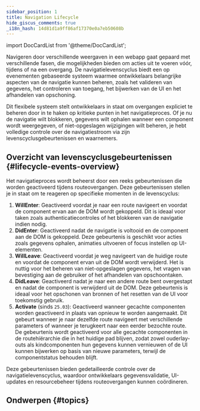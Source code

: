 ```yaml
---
sidebar_position: 1
title: Navigation Lifecycle
hide_giscus_comments: true
_i18n_hash: 14d81d1a9ff86af17370e0a7eb50608b
---
```

import DocCardList from '@theme/DocCardList';

Navigeren door verschillende weergaven in een webapp gaat gepaard met verschillende fasen, die mogelijkheden bieden om acties uit te voeren vóór, tijdens of na een overgang. De navigatielevenscyclus biedt een op evenementen gebaseerde systeem waarmee ontwikkelaars belangrijke aspecten van de navigatie kunnen beheren, zoals het valideren van gegevens, het controleren van toegang, het bijwerken van de UI en het afhandelen van opschoning.

Dit flexibele systeem stelt ontwikkelaars in staat om overgangen expliciet te beheren door in te haken op kritieke punten in het navigatieproces. Of je nu de navigatie wilt blokkeren, gegevens wilt ophalen wanneer een component wordt weergegeven, of niet-opgeslagen wijzigingen wilt beheren, je hebt volledige controle over de navigatiestroom via zijn levenscyclusgebeurtenissen en waarnemers.

## Overzicht van levenscyclusgebeurtenissen {#lifecycle-events-overview}

Het navigatieproces wordt beheerst door een reeks gebeurtenissen die worden geactiveerd tijdens routeovergangen. Deze gebeurtenissen stellen je in staat om te reageren op specifieke momenten in de levenscyclus:

1. **WillEnter**: Geactiveerd voordat je naar een route navigeert en voordat de component ervan aan de DOM wordt gekoppeld. Dit is ideaal voor taken zoals authenticatiecontroles of het blokkeren van de navigatie indien nodig.
2. **DidEnter**: Geactiveerd nadat de navigatie is voltooid en de component aan de DOM is gekoppeld. Deze gebeurtenis is geschikt voor acties zoals gegevens ophalen, animaties uitvoeren of focus instellen op UI-elementen.
3. **WillLeave**: Geactiveerd voordat je weg navigeert van de huidige route en voordat de component ervan uit de DOM wordt verwijderd. Het is nuttig voor het beheren van niet-opgeslagen gegevens, het vragen van bevestiging aan de gebruiker of het afhandelen van opschoontaken.
4. **DidLeave**: Geactiveerd nadat je naar een andere route bent overgestapt en nadat de component is verwijderd uit de DOM. Deze gebeurtenis is ideaal voor het opschonen van bronnen of het resetten van de UI voor toekomstig gebruik.
5. **Activate** (sinds `25.03`): Geactiveerd wanneer gecachte componenten worden geactiveerd in plaats van opnieuw te worden aangemaakt. Dit gebeurt wanneer je naar dezelfde route navigeert met verschillende parameters of wanneer je terugkeert naar een eerder bezochte route. De gebeurtenis wordt geactiveerd voor alle gecachte componenten in de routehiërarchie die in het huidige pad blijven, zodat zowel ouderlay-outs als kindcomponenten hun gegevens kunnen vernieuwen of de UI kunnen bijwerken op basis van nieuwe parameters, terwijl de componentstatus behouden blijft.

Deze gebeurtenissen bieden gedetailleerde controle over de navigatielevenscyclus, waardoor ontwikkelaars gegevensvalidatie, UI-updates en resourcebeheer tijdens routeovergangen kunnen coördineren.

## Ondwerpen {#topics}

<DocCardList className="topics-section" />

